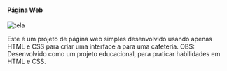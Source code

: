 #### **Página Web**
![tela](https://github.com/Mateusveloso26/Landing-Page-Cafeteria/assets/135018940/ef003f01-cf45-4ef2-af98-97c2da079eb4)

Este é um projeto de página web simples desenvolvido usando apenas HTML e CSS para criar uma interface a para uma cafeteria.
OBS: Desenvolvido como um projeto educacional, para praticar habilidades em HTML e CSS.



